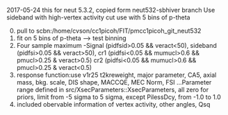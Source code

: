 2017-05-24
this for neut 5.3.2, copied form neut532-sbhiver branch
Use sideband with high-vertex activity cut
use with 5 bins of p-theta

0. pull to scbn:/home/cvson/cc1picoh/FIT/pmcc1picoh_git_neut532
1. fit on 5 bins of p-theta --> test binning
2. Four sample maximum -Signal (pidfsid>0.05 && veract<50), sideband (pidfsi>0.05 && veract>50), cr1 (pidfsi<0.05 && mumucl>0.6 && pmucl>0.25 & veract>0.5) cr2 (pidfsi<0.05 && mumucl>0.6 && pmucl>0.25 & veract<0.5)
3. response function:use v1r25 t2kreweight, major parameter, CA5, axial mass, bkg. scale, DIS shape, MACCQE, MEC Norm, FSI
...Parameter range defined in src/XsecParameters::XsecParameters, all zero for priors, limit from -5 sigma to 5 sigma, except PilessDcy, from -1.0 to 1.0
4. included obervable information of vertex activity, other angles, Qsq
